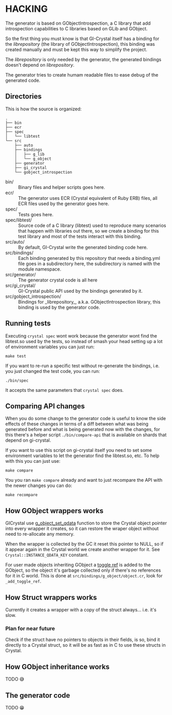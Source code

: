 # HACKING

The generator is based on GObjectIntrospection, a C library that add introspection capabilities to C libraries based on GLib and GObject.

So the first thing you must know is that GI-Crystal itself has a binding for the _librepository_ (the library of GObjectIntrospection), this binding was created manually and must be kept this way to simplify the project.

The _librepository_ is only needed by the generator, the generated bindings doesn't depend on _librepository_.

The generator tries to create humam readable files to ease debug of the generated code.

## Directories

This is how the source is organized:

```
.
├── bin
├── ecr
├── spec
│   └── libtest
└── src
    ├── auto
    ├── bindings
    │   ├── g_lib
    │   └── g_object
    ├── generator
    ├── gi_crystal
    └── gobject_introspection
```

<dl>
<dt>bin/</dt>
<dd>Binary files and helper scripts goes here.</dd>
<dt>ecr/</dt>
<dd>The generator uses ECR (Crystal equivalent of Ruby ERB) files, all ECR files used by the generator goes here.</dd>
<dt>spec/</dt>
<dd>Tests goes here.</dd>
<dt>spec/libtest/</dt>
<dd>Source code of a C library (libtest) used to reproduce many scenarios that happen with libraries out there, so we create a binding for this test library and most of the tests interact with this binding.</dd>
<dt>src/auto/</dt>
<dd>By default, GI-Crystal write the generated binding code here.</dd>
<dt>src/bindings/</dt>
<dd>Each binding generated by this repository that needs a binding.yml file goes in a subdirectory here, the subdirectory is named with the module namespace.</dd>
<dt>src/generator/</dt>
<dd>The generator crystal code is all here</dd>
<dt>src/gi_crystal/</dt>
<dd>GI-Crystal public API used by the bindings generated by it.</dd>
<dt>src/gobject_introspection/</dt>
<dd>Bindings for _librepository_, a.k.a. GObjectIntrospection library, this binding is used by the generator code.</dd>
</dl>

## Running tests

Executing `crystal spec` wont work because the generator wont find the libtest.so used by the tests, so instead of smash your head setting up a lot of environment variables you can just run:

```
make test
```

If you want to re-run a specific test without re-generate the bindings, i.e. you just changed the test code, you can run:

```
./bin/spec
```

It accepts the same parameters that `crystal spec` does.

## Comparing API changes

When you do some change to the generator code is useful to know the side effects of these changes in terms of a diff between what was being generated before and what is being generated now with the changes, for this there's a helper script `./bin/compare-api` that is available on shards that depend on gi-crystal.

If you want to use this script on gi-crystal itself you need to set some environment variables to let the generator find the libtest.so, etc. To help with this you can just use:

```
make compare
```

You you ran `make compare` already and want to just recompare the API with the newer changes you can do:

```
make recompare
```

## How GObject wrappers works

GICrystal use [g_object_set_qdata](https://docs.gtk.org/gobject/method.Object.set_qdata.html) function to store the Crystal
object pointer into every wrapper it creates, so it can restore the wraper object without need to re-allocate any memory.

When the wrapper is collected by the GC it reset this pointer to NULL, so if it appear again in the Crystal world we create
another wrapper for it. See `Crystal::INSTANCE_QDATA_KEY` constant.

For user made objects inheriting GObject a [toggle ref](https://docs.gtk.org/gobject/method.Object.add_toggle_ref.html) is
added to the GObject, so the object it's garbage collected only if there's no references for it in C world. This is done at
`src/bindings/g_object/object.cr`, look for `_add_toggle_ref`.

## How Struct wrappers works

Currently it creates a wrapper with a copy of the struct always... i.e. it's slow.

### Plan for near future

Check if the struct have no pointers to objects in their fields, is so, bind it directly to a Crystal struct, so it will be as fast as in C to use these structs in Crystal.

## How GObject inheritance works

TODO 😅️

## The generator code

TODO 😁

